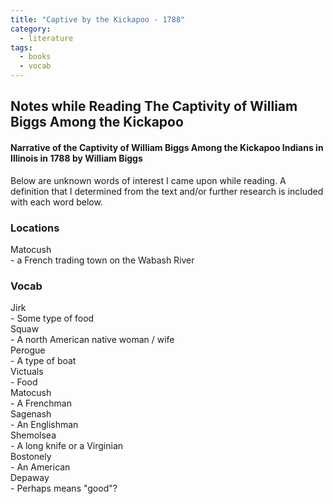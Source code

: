```yaml
---
title: "Captive by the Kickapoo - 1788"
category:
  - literature
tags:
  - books
  - vocab
---
```


## Notes while Reading The Captivity of William Biggs Among the Kickapoo
#### Narrative of the Captivity of William Biggs Among the Kickapoo Indians in Illinois in 1788 by William Biggs

Below are unknown words of interest I came upon while reading. A definition that I determined from the text and/or further research is included with each word below. 

### Locations
  Matocush  
    - a French trading town on the Wabash River  

### Vocab
  Jirk  
    - Some type of food  
  Squaw  
    - A north American native woman / wife  
  Perogue  
    - A type of boat  
  Victuals  
    - Food  
  Matocush  
    - A Frenchman  
  Sagenash  
    - An Englishman  
  Shemolsea  
    - A long knife or a Virginian  
  Bostonely  
    - An American  
  Depaway  
    - Perhaps means "good"?  

